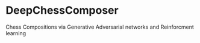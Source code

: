 # DeepChessComposer
Chess Compositions via Generative Adversarial networks and Reinforcment learning
